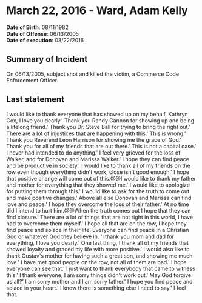 # March 22, 2016 - Ward, Adam Kelly

**Date of Birth**: 08/11/1982<br/>
**Date of Offense**: 06/13/2005<br/>
**Date of execution**: 03/22/2016<br/>

## Summary of Incident
On 06/13/2005, subject shot and killed the victim, a Commerce Code Enforcement Officer.

## Last statement
I would like to thank everyone that has showed up on my behalf, Kathryn Cox, I love you dearly.' Thank you Randy Cannon for showing up and being a lifelong friend.' Thank you Dr. Steve Ball for trying to bring the right out.' There are a lot of injustices that are happening with this.' This is wrong.' Thank you Reverend Leon Harrison for showing me the grace of God.' Thank you for all of my friends that are out there.' This is not a capital case.' I never had intended to do anything.' I feel very grieved for the loss of Walker, and for Donovan and Marissa Walker.' I hope they can find peace and be productive in society.' I would like to thank all of my friends on the row even though everything didn't work, close isn't good enough.' I hope that positive change will come out of this.@@I would like to thank my father and mother for everything that they showed me.' I would like to apologize for putting them through this.' I would like to ask for the truth to come out and make positive changes.' Above all else Donovan and Marissa can find love and peace.' I hope they overcome the loss of their father.' At no time did I intend to hurt him.@@When the truth comes out I hope that they can find closure.' There are a lot of things that are not right in this world, I have had to overcome them myself.' I hope all that are on the row, I hope they find peace and solace in their life. Everyone can find peace in a Christian God or whatever God they believe in. 'I thank you mom and dad for everything, I love you dearly.' One last thing, I thank all of my friends that showed loyalty and graced my life with more positive.' I would also like to thank Gustav's mother for having such a great son, and showing me much love.' I have met good people on the row, not all of them are bad.' I hope everyone can see that.' I just want to thank everybody that came to witness this.' I thank everyone, I am sorry things didn't work out.' May God forgive us all?' I am sorry mother and I am sorry father.' I hope you find peace and solace in your heart.' I know there is something else I need to say.' I feel that.